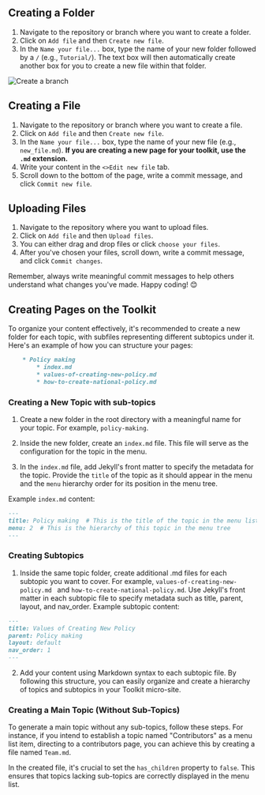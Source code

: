 ## Creating a Folder
1. Navigate to the repository or branch where you want to create a folder.
2. Click on `Add file` and then `Create new file`.
3. In the `Name your file...` box, type the name of your new folder followed by a `/` (e.g., `Tutorial/`). The text box will then automatically create another box for you to create a new file within that folder.

![Create a branch](./assets/create-folder.png)

## Creating a File
1. Navigate to the repository or branch where you want to create a file.
2. Click on `Add file` and then `Create new file`.
3. In the `Name your file...` box, type the name of your new file (e.g., `new_file.md`). **If you are creating a new page for your toolkit, use the `.md` extension.**
4. Write your content in the `<>Edit new file` tab.
5. Scroll down to the bottom of the page, write a commit message, and click `Commit new file`.

## Uploading Files
1. Navigate to the repository where you want to upload files.
2. Click on `Add file` and then `Upload files`.
3. You can either drag and drop files or click `choose your files`.
4. After you've chosen your files, scroll down, write a commit message, and click `Commit changes`.

Remember, always write meaningful commit messages to help others understand what changes you've made. Happy coding! 😊


## Creating Pages on the Toolkit

To organize your content effectively, it's recommended to create a new folder for each topic, with subfiles representing different subtopics under it. Here's an example of how you can structure your pages:

```markdown
    * Policy making
        * index.md
        * values-of-creating-new-policy.md
        * how-to-create-national-policy.md
```


### Creating a New Topic with sub-topics

1. Create a new folder in the root directory with a meaningful name for your topic. For example, `policy-making`.

2. Inside the new folder, create an `index.md` file. This file will serve as the configuration for the topic in the menu.

3. In the `index.md` file, add Jekyll's front matter to specify the metadata for the topic. Provide the `title` of the topic as it should appear in the menu and the `menu` hierarchy order for its position in the menu tree.

Example `index.md` content:

```markdown
---
title: Policy making  # This is the title of the topic in the menu list
menu: 2  # This is the hierarchy of this topic in the menu tree
---
```


### Creating Subtopics
1. Inside the same topic folder, create additional .md files for each subtopic you want to cover. For example, `values-of-creating-new-policy.md ` and `how-to-create-national-policy.md`.
Use Jekyll's front matter in each subtopic file to specify metadata such as title, parent, layout, and nav_order.
Example subtopic content:
```markdown
---
title: Values of Creating New Policy
parent: Policy making
layout: default
nav_order: 1
---
```


2. Add your content using Markdown syntax to each subtopic file.
By following this structure, you can easily organize and create a hierarchy of topics and subtopics in your Toolkit micro-site.


### Creating a Main Topic (Without Sub-Topics)

To generate a main topic without any sub-topics, follow these steps. For instance, if you intend to establish a topic named "Contributors" as a menu list item, directing to a contributors page, you can achieve this by creating a file named `Team.md`.

In the created file, it's crucial to set the `has_children` property to `false`. This ensures that topics lacking sub-topics are correctly displayed in the menu list.
